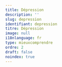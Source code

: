 ```yaml
---
title: Dépression
description: ''
slug: depression
identifiant: depression
titre: Dépression
image: null
i18nlanguage: fr
type: mieuxcomprendre
ordre: 2
draft: false
noindex: true
---
```


